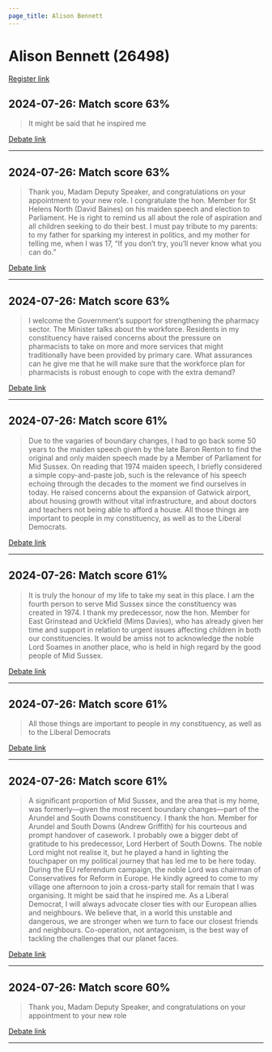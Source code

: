```yaml
---
page_title: Alison Bennett
---
```


# Alison Bennett  (26498)

[Register link](https://www.theyworkforyou.com/mp/26498/register)



## 2024-07-26: Match score 63%

>It might be said that he inspired me

[Debate link](https://www.theyworkforyou.com/debates/?id=2024-07-26d.984.1) 

---



## 2024-07-26: Match score 63%

>Thank you, Madam Deputy Speaker, and congratulations on your appointment to your new role. I congratulate the hon. Member for St Helens North (David Baines) on his maiden speech and election to Parliament. He is right to remind us all about the role of aspiration and all children seeking to do their best. I must pay tribute to my parents: to my father for sparking my interest in politics, and my mother for telling me, when I was 17, “If you don’t try, you’ll never know what you can do.”

[Debate link](https://www.theyworkforyou.com/debates/?id=2024-07-26d.984.1) 

---



## 2024-07-26: Match score 63%

>I welcome the Government’s support for strengthening the pharmacy sector. The Minister talks about the workforce. Residents in my constituency have raised concerns about the pressure on pharmacists to take on more and more services that might traditionally have been provided by primary care. What assurances can he give me that he will make sure that the workforce plan for pharmacists is robust enough to cope with the extra demand?

[Debate link](https://www.theyworkforyou.com/debates/?id=2024-07-26d.1010.2) 

---



## 2024-07-26: Match score 61%

>Due to the vagaries of boundary changes, I had to go back some 50 years to the maiden speech given by the late Baron Renton to find the original and only maiden speech made by a Member of Parliament for Mid Sussex. On reading that 1974 maiden speech, I briefly considered a simple copy-and-paste job, such is the relevance of his speech echoing through the decades to the moment we find ourselves in today. He raised concerns about the expansion of Gatwick airport, about housing growth without vital infrastructure, and about doctors and teachers not being able to afford a house. All those things are important to people in my constituency, as well as to the Liberal Democrats.

[Debate link](https://www.theyworkforyou.com/debates/?id=2024-07-26d.984.1) 

---



## 2024-07-26: Match score 61%

>It is truly the honour of my life to take my seat in this place. I am the fourth person to serve Mid Sussex since the constituency was created in 1974. I thank my predecessor, now the hon. Member for East Grinstead and Uckfield (Mims Davies), who has already given her time and support in relation to urgent issues affecting children in both our constituencies. It would be amiss  not to acknowledge the noble Lord Soames in another place, who is held in high regard by the good people of Mid Sussex.

[Debate link](https://www.theyworkforyou.com/debates/?id=2024-07-26d.984.1) 

---



## 2024-07-26: Match score 61%

>All those things are important to people in my constituency, as well as to the Liberal Democrats

[Debate link](https://www.theyworkforyou.com/debates/?id=2024-07-26d.984.1) 

---



## 2024-07-26: Match score 61%

>A significant proportion of Mid Sussex, and the area that is my home, was formerly—given the most recent boundary changes—part of the Arundel and South Downs constituency. I thank the hon. Member for Arundel and South Downs (Andrew Griffith) for his courteous and prompt handover of casework. I probably owe a bigger debt of gratitude to his predecessor, Lord Herbert of South Downs. The noble Lord might not realise it, but he played a hand in lighting the touchpaper on my political journey that has led me to be here today. During the EU referendum campaign, the noble Lord was chairman of Conservatives for Reform in Europe. He kindly agreed to come to my village one afternoon to join a cross-party stall for remain that I was organising. It might be said that he inspired me. As a Liberal Democrat, I will always advocate closer ties with our European allies and neighbours. We believe that, in a world this unstable and dangerous, we are stronger when we turn to face our closest friends and neighbours. Co-operation, not antagonism, is the best way of tackling the challenges that our planet faces.

[Debate link](https://www.theyworkforyou.com/debates/?id=2024-07-26d.984.1) 

---



## 2024-07-26: Match score 60%

>Thank you, Madam Deputy Speaker, and congratulations on your appointment to your new role

[Debate link](https://www.theyworkforyou.com/debates/?id=2024-07-26d.984.1) 

---

